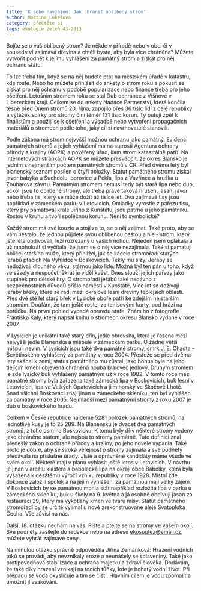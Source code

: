 ```yaml
---
title: 'K sobě navzájem: Jak chránit oblíbený strom'
author: Martina Lukešová
category: přečtěte si
tags: ekologie zeleň 43-2013
---
```


Bojíte se o váš oblíbený strom? Je někde v přírodě nebo v obci či v sousedství zajímavá dřevina a chtěli byste, aby byla více chráněna? Můžete vytvořit podnět k jejímu vyhlášení za památný strom a získat pro něj ochranu státu.

To lze třeba tím, když se na něj budete ptát na městském úřadě v katastru, kde roste. Nebo ho můžete přihlásit do ankety o strom roku a pokusit se získat pro něj ochranu v podobě popularizace nebo finance třeba pro jeho ošetření. Letošním stromem roku se stal Dub ochránce z Višňové v Libereckém kraji. Celkem se do ankety Nadace Partnerství, která končila těsně před Dnem stromů 20. října, zapojilo přes 36 tisíc lidí z celé republiky a výtěžek sbírky pro stromy činí téměř 131 tisíc korun. Ty putují zpět k finalistům a použijí se k ošetření a výsadbě nebo vytvoření propagačních materiálů o stromech podle toho, jaký cíl si navrhovatelé stanovili.

Podle zákona má strom nejvyšší možnou ochranu jako památný. Evidenci památných stromů a jejich vyhlášení má na starosti Agentura ochrany přírody a krajiny (AOPK) a pověřený úřad, kam strom katastrálně patří. Na internetových stránkách AOPK se můžete přesvědčit, že okres Blansko je jedním s nejmenším počtem památných stromů v ČR. Před dvěma lety byl blanenský seznam posílen o čtyři položky. Statut památného stromu získal javor babyka u Suchdolu, borovice u Pekla, lípa z Vavřince a hruška u Zouharova závrtu. Památným stromem nemusí tedy být stará lípa nebo dub, ačkoli jsou to oblíbené stromy, ale třeba právě taková hrušeň, jasan, javor nebo třeba tis, který se může dožít až tisíce let. Dva zajímavé tisy jsou například v zámeckém parku v Letovicích. Omladky vyrostlé z pařezu tisu, který prý pamatoval krále Jiřího z Kunštátu, jsou patrné u jeho památníku. Rostou v kruhu a tvoří společnou korunu. Není to symbolické?

Každý strom má své kouzlo a stojí za to, se o něj zajímat. Také proto, aby se vám nestalo, že jednou půjdete svou oblíbenou cestou a hle - strom, který jste léta obdivovali, leží rozřezaný u vašich nohou. Nejeden jsem oplakala a už mnohokrát si vyčítala, že jsem se o něj více nezajímala. Také si pamatuji obličej staršího muže, který přihlížel, jak se kácelo stromořadí starých jeřábů ptačích Na Vyhlídce v Boskovicích. Tekly mu slzy. Jeřáby se nedožívají dlouhého věku, stárnou jako lidé. Možná byl ten pán u toho, když se sázely a nespočetněkrát je viděl kvést. Dnes slouží jejich pařezy jako stupínek pro dětské hry. O stromořadí jeřábů také nedávno z bezpečnostních důvodů přišlo náměstí v Kunštátě. Více let se dožívají jeřáby břeky, které se řadí mezi okrajové lesní dřeviny teplejších oblastí. Přes dvě stě let starý břek v Lysické oboře patří ke zdejším nejstarším stromům. Doufám, že tam ještě roste, za tenisovými kurty, pod hrází na potůčku. Na první pohled vypadá opravdu staře. Znám ho z fotografie Františka Kaly, který napsal knihu o stromech okresu Blansko vydané v roce 2007. 

V Lysicích je unikátní také starý dřín, jedle obrovská, která je řazena mezi nejvyšší jedle Blanenska a mišpule v zámeckém parku. O žádné větší mišpuli nevím. V Lysicích jsou také dva památné stromy, smrk J. E. Chadta – Ševětínského vyhlášený za památný v roce 2004. Přestože se před dvěma lety skácel k zemi, status památného mu zůstal, jako bonus byla na jeho tlejícím kmeni objevena chráněná houba královec jedlový. Druhým stromem je zde lysický buk vyhlášený památným už v roce 1982. V tomto roce mezi památné stromy byla zařazena také zámecká lípa v Boskovicích, buk lesní v Letovicích, lípa ve Velkých Opatovicích a jilm horský ve Skočově Lhotě. Snad všichni Boskováci znají jinan u zámeckého skleníku, ten byl vyhlášen za památný v roce 2005. Nejmladší mezi památnými stromy z roku 2007 je dub u boskovického hradu. 

Celkem v České republice najdeme 5281 položek památných stromů, na jednotlivé kusy je to 25 289. Na Blanensku je dvacet dva památných stromů, z toho osm na Boskovicku. K tomu byly dřív některé stromy vedeny jako chráněné státem, ale nejsou to stromy památné. Tuto definici znal předešlý zákon o ochraně přírody a krajiny, po jeho novele vypadla. Také proto je dobré, aby se široká veřejnost o stromy zajímala a své podněty předávala na příslušné úřady. Jisté a oprávněné kandidáty máme všude ve svém okolí. Některé mají v plánu vyhlásit ještě letos v Letovicích. V návrhu je jinan v areálu kláštera a babolecká lípa na okraji obce Babolky, která byla vysazena k desátému výročí vzniku republiky v roce 1928. Místní zde dokonce založili spolek a na jejím vyhlášení za památnou mají velký zájem. V Boskovicích by se památnou mohla stát například rozložitá lípa v parku u zámeckého skleníku, buk u školy na 9. května a já osobně obdivuji jasan za restaurací 29, který má vykotlaný kmen ve tvaru mísy. Statut památného stromořadí by se určitě vyjímal u nově zrekonstruované aleje Svatopluka Čecha. Vše závisí na nás. 
    
Další, 18. otázku nechám na vás. Pište a ptejte se na stromy ve vašem okolí. Své podněty zasílejte do redakce nebo na adresu ekosoutez@email.cz, můžete vyhrát zajímavé ceny.

Na minulou otázku správně odpověděla Jiřina Zemánková: Hrazení vodních toků se provádí, aby nevznikaly eroze a neunášely se splaveniny. Také jako protipovodňová stabilizace a ochrana majetku a zdraví člověka. Dodávám, že také díky hrazení vznikají na tocích tůňky, kde je bohatý vodní život. Při přepadu se voda okysličuje a tím se čistí. Hlavním cílem je vodu zpomalit a umožnit jí vsakování.